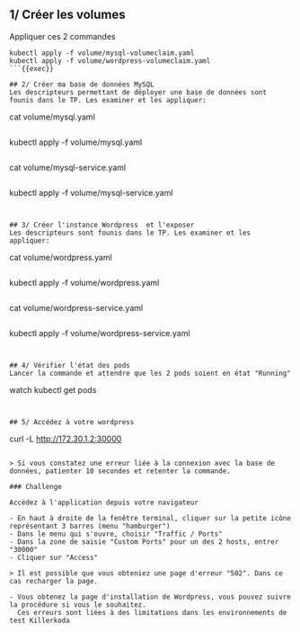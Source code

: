 ## 1/ Créer les volumes
Appliquer ces 2 commandes

```
kubectl apply -f volume/mysql-volumeclaim.yaml
kubectl apply -f volume/wordpress-volumeclaim.yaml
```{{exec}}

## 2/ Créer ma base de données MySQL
Les descripteurs permettant de déployer une base de données sont founis dans le TP. Les examiner et les appliquer:

```
cat volume/mysql.yaml
```{{exec}}

```
kubectl apply -f volume/mysql.yaml
```{{exec}}

```
cat volume/mysql-service.yaml
```{{exec}}

```
kubectl apply -f volume/mysql-service.yaml
```{{exec}}


## 3/ Créer l'instance Wordpress  et l'exposer
Les descripteurs sont founis dans le TP. Les examiner et les appliquer:

```
cat volume/wordpress.yaml
```{{exec}}

```
kubectl apply -f volume/wordpress.yaml
```{{exec}}

```
cat volume/wordpress-service.yaml
```{{exec}}

```
kubectl apply -f volume/wordpress-service.yaml
```{{exec}}


## 4/ Vérifier l'état des pods
Lancer la commande et attendre que les 2 pods soient en état "Running"

```
watch kubectl get pods
```{{exec}}


## 5/ Accédez à votre wordpress

```
curl -L http://172.30.1.2:30000
```{{exec interrupt}}

> Si vous constatez une erreur liée à la connexion avec la base de données, patienter 10 secondes et retenter la commande.

### Challenge

Accédez à l'application depuis votre navigateur

- En haut à droite de la fenêtre terminal, cliquer sur la petite icône représentant 3 barres (menu "hamburger")
- Dans le menu qui s'ouvre, choisir "Traffic / Ports"
- Dans la zone de saisie "Custom Ports" pour un des 2 hosts, entrer "30000"
- Cliquer sur "Access"

> Il est possible que vous obteniez une page d'erreur "502". Dans ce cas recharger la page.

- Vous obtenez la page d'installation de Wordpress, vous pouvez suivre la procédure si vous le souhaitez.
  Ces erreurs sont liées à des limitations dans les environnements de test Killerkoda
